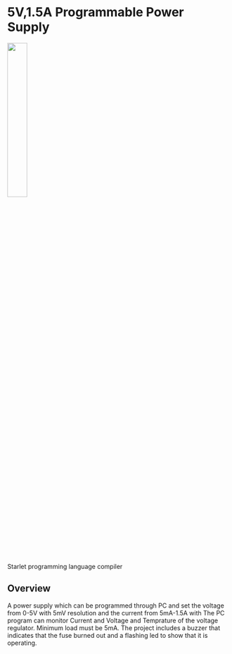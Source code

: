 # 5V,1.5A Programmable Power Supply 

<img src="docs/bin/STARLET.png" width="30%">

Starlet programming language compiler

## Overview
A power supply which can be programmed through PC and set the voltage from 0-5V with 5mV resolution and the current from 5mA-1.5A with 
The PC program can monitor Current and Voltage and Temprature of the voltage regulator.
Minimum load must be 5mA.
The project includes a buzzer that indicates that the fuse burned out and a flashing led to show that it is operating.
